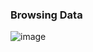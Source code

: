 ### Browsing Data
![image](https://github.com/user-attachments/assets/a3f4e82d-43b8-4d3e-b09c-416cf7fe14ba)



